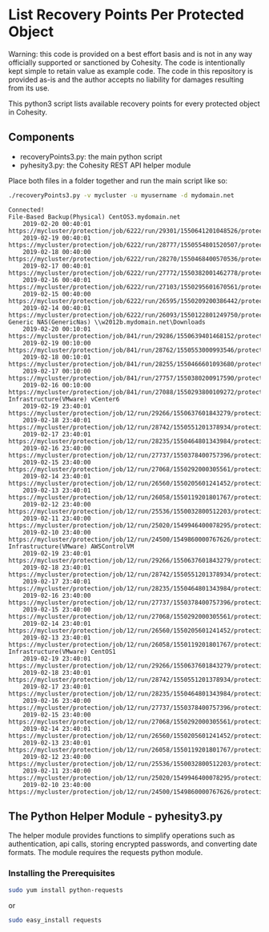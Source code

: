 # List Recovery Points Per Protected Object

Warning: this code is provided on a best effort basis and is not in any way officially supported or sanctioned by Cohesity. The code is intentionally kept simple to retain value as example code. The code in this repository is provided as-is and the author accepts no liability for damages resulting from its use.

This python3 script lists available recovery points for every protected object in Cohesity.

## Components

* recoveryPoints3.py: the main python script
* pyhesity3.py: the Cohesity REST API helper module

Place both files in a folder together and run the main script like so:

```bash
./recoveryPoints3.py -v mycluster -u myusername -d mydomain.net
```
```text
Connected!
File-Based Backup(Physical) CentOS3.mydomain.net
	2019-02-20 00:40:01	https://mycluster/protection/job/6222/run/29301/1550641201048526/protection
	2019-02-19 00:40:01	https://mycluster/protection/job/6222/run/28777/1550554801520507/protection
	2019-02-18 00:40:00	https://mycluster/protection/job/6222/run/28270/1550468400570536/protection
	2019-02-17 00:40:01	https://mycluster/protection/job/6222/run/27772/1550382001462778/protection
	2019-02-16 00:40:01	https://mycluster/protection/job/6222/run/27103/1550295601670561/protection
	2019-02-15 00:40:00	https://mycluster/protection/job/6222/run/26595/1550209200386442/protection
	2019-02-14 00:40:01	https://mycluster/protection/job/6222/run/26093/1550122801249750/protection
Generic NAS(GenericNas) \\w2012b.mydomain.net\Downloads
	2019-02-20 00:10:01	https://mycluster/protection/job/841/run/29286/1550639401468152/protection
	2019-02-19 00:10:00	https://mycluster/protection/job/841/run/28762/1550553000993546/protection
	2019-02-18 00:10:01	https://mycluster/protection/job/841/run/28255/1550466601093680/protection
	2019-02-17 00:10:00	https://mycluster/protection/job/841/run/27757/1550380200917590/protection
	2019-02-16 00:10:00	https://mycluster/protection/job/841/run/27088/1550293800109272/protection
Infrastructure(VMware) vCenter6
	2019-02-19 23:40:01	https://mycluster/protection/job/12/run/29266/1550637601843279/protection
	2019-02-18 23:40:01	https://mycluster/protection/job/12/run/28742/1550551201378934/protection
	2019-02-17 23:40:01	https://mycluster/protection/job/12/run/28235/1550464801343984/protection
	2019-02-16 23:40:00	https://mycluster/protection/job/12/run/27737/1550378400757396/protection
	2019-02-15 23:40:00	https://mycluster/protection/job/12/run/27068/1550292000305561/protection
	2019-02-14 23:40:01	https://mycluster/protection/job/12/run/26560/1550205601241452/protection
	2019-02-13 23:40:01	https://mycluster/protection/job/12/run/26058/1550119201801767/protection
	2019-02-12 23:40:00	https://mycluster/protection/job/12/run/25536/1550032800512203/protection
	2019-02-11 23:40:00	https://mycluster/protection/job/12/run/25020/1549946400078295/protection
	2019-02-10 23:40:00	https://mycluster/protection/job/12/run/24500/1549860000767626/protection
Infrastructure(VMware) AWSControlVM
	2019-02-19 23:40:01	https://mycluster/protection/job/12/run/29266/1550637601843279/protection
	2019-02-18 23:40:01	https://mycluster/protection/job/12/run/28742/1550551201378934/protection
	2019-02-17 23:40:01	https://mycluster/protection/job/12/run/28235/1550464801343984/protection
	2019-02-16 23:40:00	https://mycluster/protection/job/12/run/27737/1550378400757396/protection
	2019-02-15 23:40:00	https://mycluster/protection/job/12/run/27068/1550292000305561/protection
	2019-02-14 23:40:01	https://mycluster/protection/job/12/run/26560/1550205601241452/protection
	2019-02-13 23:40:01	https://mycluster/protection/job/12/run/26058/1550119201801767/protection
Infrastructure(VMware) CentOS1
	2019-02-19 23:40:01	https://mycluster/protection/job/12/run/29266/1550637601843279/protection
	2019-02-18 23:40:01	https://mycluster/protection/job/12/run/28742/1550551201378934/protection
	2019-02-17 23:40:01	https://mycluster/protection/job/12/run/28235/1550464801343984/protection
	2019-02-16 23:40:00	https://mycluster/protection/job/12/run/27737/1550378400757396/protection
	2019-02-15 23:40:00	https://mycluster/protection/job/12/run/27068/1550292000305561/protection
	2019-02-14 23:40:01	https://mycluster/protection/job/12/run/26560/1550205601241452/protection
	2019-02-13 23:40:01	https://mycluster/protection/job/12/run/26058/1550119201801767/protection
	2019-02-12 23:40:00	https://mycluster/protection/job/12/run/25536/1550032800512203/protection
	2019-02-11 23:40:00	https://mycluster/protection/job/12/run/25020/1549946400078295/protection
	2019-02-10 23:40:00	https://mycluster/protection/job/12/run/24500/1549860000767626/protection
```

## The Python Helper Module - pyhesity3.py
The helper module provides functions to simplify operations such as authentication, api calls, storing encrypted passwords, and converting date formats. The module requires the requests python module.

### Installing the Prerequisites
```bash
sudo yum install python-requests
```
or

```bash
sudo easy_install requests
```
